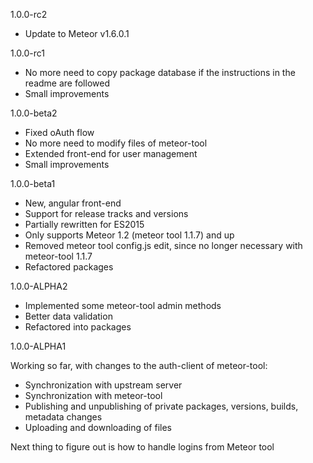 1.0.0-rc2

* Update to Meteor v1.6.0.1

1.0.0-rc1

* No more need to copy package database if the instructions in the readme are followed
* Small improvements

1.0.0-beta2

* Fixed oAuth flow
* No more need to modify files of meteor-tool
* Extended front-end for user management
* Small improvements

1.0.0-beta1

* New, angular front-end
* Support for release tracks and versions
* Partially rewritten for ES2015
* Only supports Meteor 1.2 (meteor tool 1.1.7) and up
* Removed meteor tool config.js edit, since no longer necessary with meteor-tool 1.1.7
* Refactored packages

1.0.0-ALPHA2

* Implemented some meteor-tool admin methods
* Better data validation
* Refactored into packages

1.0.0-ALPHA1

Working so far, with changes to the auth-client of meteor-tool:

* Synchronization with upstream server
* Synchronization with meteor-tool
* Publishing and unpublishing of private packages, versions, builds, metadata changes
* Uploading and downloading of files

Next thing to figure out is how to handle logins from Meteor tool
